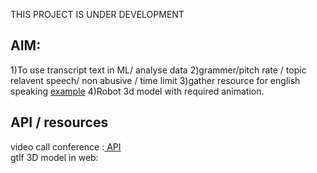 THIS PROJECT IS UNDER DEVELOPMENT<br/>

## AIM:<br/>

1)To use transcript text in ML/ analyse data
2)grammer/pitch rate / topic relavent speech/ non abusive / time limit
3)gather resource for english speaking <a href="https://learnenglish.britishcouncil.org/skills/speaking/a1-speaking/checking-understanding">example</a>
4)Robot 3d model with required animation.

## API / resources <br/>

video call conference :<a href="https://dashboard.daily.co/login"> API </a><br/>
gtlf 3D model in web:<a href="https://sbcode.net/threejs/gltf-animation/"></a><br/>

